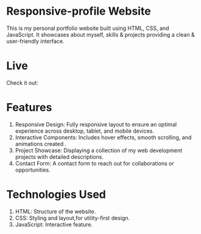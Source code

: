 # Responsive-profile Website

This is my personal portfolio website built using HTML, CSS, and JavaScript. It showcases about myself, skills & projects providing a clean & user-friendly interface.

# Live
Check it out:

# Features
1. Responsive Design: Fully responsive layout to ensure an optimal experience across desktop, tablet, and mobile devices.
2. Interactive Components: Includes hover effects, smooth scrolling, and animations created .
3. Project Showcase: Displaying a collection of my web development projects with detailed descriptions.
4. Contact Form: A contact form to reach out for collaborations or opportunities.
# Technologies Used
1. HTML: Structure of the website.
2. CSS: Styling and layout,for utility-first design.
3. JavaScript: Interactive feature.
